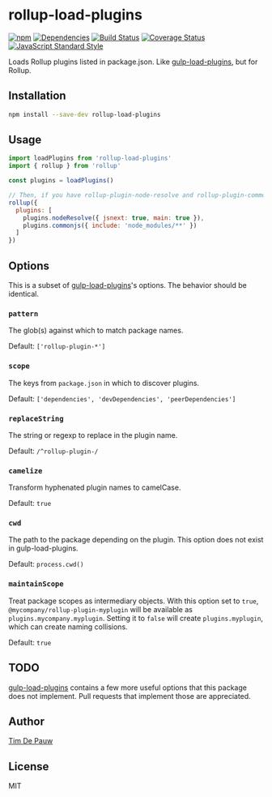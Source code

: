 # rollup-load-plugins

[![npm](https://img.shields.io/npm/v/rollup-load-plugins.svg)](https://www.npmjs.com/package/rollup-load-plugins) [![Dependencies](https://img.shields.io/david/timdp/rollup-load-plugins.svg)](https://david-dm.org/timdp/rollup-load-plugins) [![Build Status](https://img.shields.io/circleci/project/github/timdp/rollup-load-plugins/master.svg)](https://circleci.com/gh/timdp/rollup-load-plugins) [![Coverage Status](https://img.shields.io/coveralls/timdp/rollup-load-plugins/master.svg)](https://coveralls.io/r/timdp/rollup-load-plugins) [![JavaScript Standard Style](https://img.shields.io/badge/code%20style-standard-brightgreen.svg)](https://standardjs.com/)

Loads Rollup plugins listed in package.json. Like
[gulp-load-plugins](https://www.npmjs.com/package/gulp-load-plugins), but for
Rollup.

## Installation

```bash
npm install --save-dev rollup-load-plugins
```

## Usage

```js
import loadPlugins from 'rollup-load-plugins'
import { rollup } from 'rollup'

const plugins = loadPlugins()

// Then, if you have rollup-plugin-node-resolve and rollup-plugin-commonjs ...
rollup({
  plugins: [
    plugins.nodeResolve({ jsnext: true, main: true }),
    plugins.commonjs({ include: 'node_modules/**' })
  ]
})
```

## Options

This is a subset of
[gulp-load-plugins](https://www.npmjs.com/package/gulp-load-plugins)'s options.
The behavior should be identical.

### `pattern`

The glob(s) against which to match package names.

Default: `['rollup-plugin-*']`

### `scope`

The keys from `package.json` in which to discover plugins.

Default: `['dependencies', 'devDependencies', 'peerDependencies']`

### `replaceString`

The string or regexp to replace in the plugin name.

Default: `/^rollup-plugin-/`

### `camelize`

Transform hyphenated plugin names to camelCase.

Default: `true`

### `cwd`

The path to the package depending on the plugin. This option does not exist in
gulp-load-plugins.

Default: `process.cwd()`

### `maintainScope`

Treat package scopes as intermediary objects. With this option set to `true`,
`@mycompany/rollup-plugin-myplugin` will be available as
`plugins.mycompany.myplugin`. Setting it to `false` will create
`plugins.myplugin`, which can create naming collisions.

Default: `true`

## TODO

[gulp-load-plugins](https://www.npmjs.com/package/gulp-load-plugins) contains a
few more useful options that this package does not implement. Pull requests that
implement those are appreciated.

## Author

[Tim De Pauw](https://tmdpw.eu/)

## License

MIT
